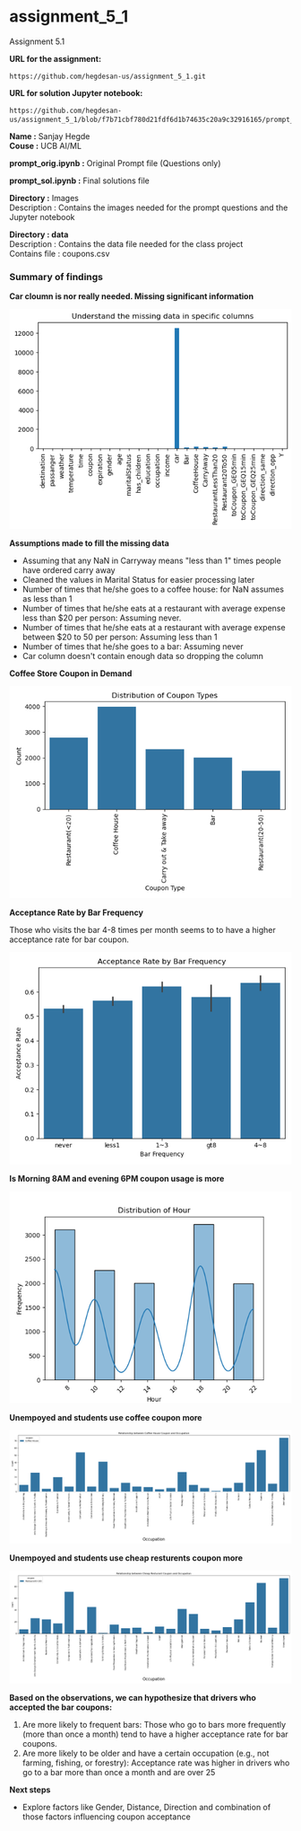 # assignment_5_1
 Assignment 5.1 

 **URL for the assignment:** 
```
https://github.com/hegdesan-us/assignment_5_1.git
```
 **URL for solution Jupyter notebook:** 
```
https://github.com/hegdesan-us/assignment_5_1/blob/f7b71cbf780d21fdf6d1b74635c20a9c32916165/prompt_sol.ipynb
```

**Name :** Sanjay Hegde \
**Couse :** UCB AI/ML 

**prompt_orig.ipynb :** Original Prompt file (Questions only)

**prompt_sol.ipynb :** Final solutions file


**Directory :** Images \
  Description : Contains the images needed for the prompt questions and the Jupyter notebook 

**Directory : data** \
 Description : Contains the data file needed for the class project\
 Contains file : coupons.csv

### Summary of findings
 **Car cloumn is nor really needed. Missing significant information**

 ![MissingDataImage](images/missingdata.png)

 **Assumptions made to fill the missing data**
- Assuming that any NaN in Carryway means "less than 1" times people have ordered carry away
- Cleaned the values in Marital Status for easier processing later
- Number of times that he/she goes to a coffee house: for NaN assumes as less than 1
- Number of times that he/she eats at a restaurant with average expense less than $20 per person: Assuming never.
- Number of times that he/she eats at a restaurant with average expense between $20 to 50 per person: Assuming less than 1
- Number of times that he/she goes to a bar: Assuming never
- Car column doesn't contain enough data so dropping the column


**Coffee Store Coupon in Demand**

 ![MissingDataImage](images/coupon-distribution.png)
  
**Acceptance Rate by Bar Frequency**

Those who visits the bar 4-8 times per month seems to to have a higher acceptance rate for bar coupon.

 ![MissingDataImage](images/bar-acceptance.png)

**Is Morning 8AM and evening 6PM coupon usage is more**

 ![MissingDataImage](images/hour-distribution.png)

**Unempoyed and students use coffee coupon more**

 ![MissingDataImage](images/relation-coffee-coupon.png)

**Unempoyed and students use cheap resturents coupon more**

 ![MissingDataImage](images/relation-coupon-cheapresturent.png)


**Based on the observations, we can hypothesize that drivers who accepted the bar coupons:**

 1. Are more likely to frequent bars: Those who go to bars more frequently (more than once a month)
    tend to have a higher acceptance rate for bar coupons.
 2. Are more likely to be older and have a certain occupation
   (e.g., not farming, fishing, or forestry): Acceptance rate was higher in drivers who go to a bar more than once a month and are over 25

**Next steps**

- Explore factors like Gender, Distance, Direction and combination of those factors influencing coupon acceptance


 

 
